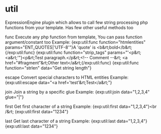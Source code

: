 util
====

ExpressionEngine plugin which allows to call few string processing php functions from your template. Has few other useful methods too


func
Execute any php function from template, You can pass function argument/constant too
Example:
{exp:util:func function="htmlentities" params="ENT_QUOTES|'UTF-8'"}A 'quote' is &lt;b&rt;bold&lt;/b&rt;{/exp:util:func}
{exp:util:func function="strip_tags" params="'&lt;p&rt;&lt;a&rt;'"}&lt;p&rt;Test paragraph.&lt;/p&rt;&lt;!-- Comment --&rt; &lt;a href="#fragment"&rt;Other text&lt;/a&rt;{/exp:util:func}
{exp:util:func function="strlen" data="Get string length"}

escape
Convert special characters to HTML entities
Example: {exp:util:escape data="&lt;a href='test'&rt;Test&lt;/a&rt;"}


join
Join a string by a specific glue
Example: {exp:util:join data="1,2,3,4" glue="|"}

first
Get first character of a string
Example:
{exp:util:first data="1,2,3,4"}&lt;br /&rt;
{exp:util:first data="1234"}

last
Get last character of a string
Example: {exp:util:last data="1,2,3,4"}
{exp:util:last data="1234"}
